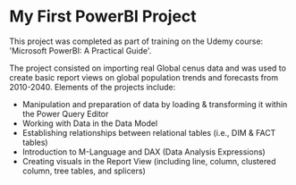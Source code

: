 # My First PowerBI Project

This project was completed as part of training on the Udemy course: 'Microsoft PowerBI: A Practical Guide'.

The project consisted on importing real Global cenus data and was used to create basic report views on global population trends and forecasts from 2010-2040. 
Elements of the projects include:
- Manipulation and preparation of data by loading & transforming it within the Power Query Editor
- Working with Data in the Data Model
- Establishing relationships between relational tables (i.e., DIM & FACT tables)
- Introduction to M-Language and DAX (Data Analysis Expressions)
- Creating visuals in the Report View (including line, column, clustered column, tree tables, and splicers)
